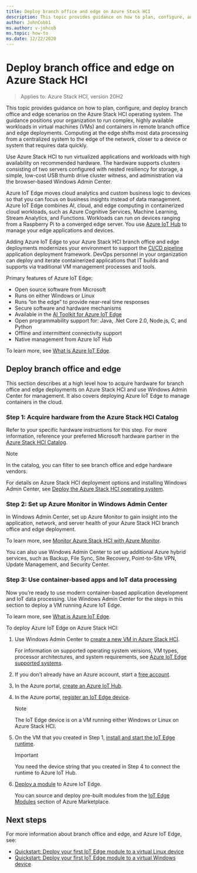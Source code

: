 ```yaml
---
title: Deploy branch office and edge on Azure Stack HCI
description: This topic provides guidance on how to plan, configure, and deploy branch office and edge scenarios on the Azure Stack HCI operating system.
author: JohnCobb1
ms.author: v-johcob
ms.topic: how-to
ms.date: 12/22/2020
---
```


# Deploy branch office and edge on Azure Stack HCI

>Applies to: Azure Stack HCI, version 20H2

This topic provides guidance on how to plan, configure, and deploy branch office and edge scenarios on the Azure Stack HCI operating system. The guidance positions your organization to run complex, highly available workloads in virtual machines (VMs) and containers in remote branch office and edge deployments. Computing at the edge shifts most data processing from a centralized system to the edge of the network, closer to a device or system that requires data quickly.

Use Azure Stack HCI to run virtualized applications and workloads with high availability on recommended hardware. The hardware supports clusters consisting of two servers configured with nested resiliency for storage, a simple, low-cost USB thumb drive cluster witness, and administration via the browser-based Windows Admin Center.

Azure IoT Edge moves cloud analytics and custom business logic to devices so that you can focus on business insights instead of data management. Azure IoT Edge combines AI, cloud, and edge computing in containerized cloud workloads, such as Azure Cognitive Services, Machine Learning, Stream Analytics, and Functions. Workloads can run on devices ranging from a Raspberry Pi to a converged edge server. You use [Azure IoT Hub](https://azure.microsoft.com/services/iot-hub) to manage your edge applications and devices.

Adding Azure IoT Edge to your Azure Stack HCI branch office and edge deployments modernizes your environment to support the [CI/CD pipeline](https://docs.microsoft.com/azure/iot-edge/how-to-continuous-integration-continuous-deployment) application deployment framework. DevOps personnel in your organization can deploy and iterate containerized applications that IT builds and supports via traditional VM management processes and tools.

Primary features of Azure IoT Edge:
- Open source software from Microsoft
- Runs on either Windows or Linux
- Runs “on the edge” to provide near-real time responses
- Secure software and hardware mechanisms
- Available in the [AI Toolkit for Azure IoT Edge](https://github.com/Azure/ai-toolkit-iot-edge)
- Open programmability support for: Java, .Net Core 2.0, Node.js, C, and Python
- Offline and intermittent connectivity support
- Native management from Azure IoT Hub

To learn more, see [What is Azure IoT Edge](https://docs.microsoft.com/azure/iot-edge/about-iot-edge).

## Deploy branch office and edge
This section describes at a high level how to acquire hardware for branch office and edge deployments on Azure Stack HCI and use Windows Admin Center for management. It also covers deploying Azure IoT Edge to manage containers in the cloud.

### Step 1: Acquire hardware from the Azure Stack HCI Catalog
Refer to your specific hardware instructions for this step. For more information, reference your preferred Microsoft hardware partner in the [Azure Stack HCI Catalog](https://hcicatalog.azurewebsites.net).

   >[!NOTE]
   > In the catalog, you can filter to see branch office and edge hardware vendors.

For details on Azure Stack HCI deployment options and installing Windows Admin Center, see [Deploy the Azure Stack HCI operating system](./operating-system.md).

### Step 2: Set up Azure Monitor in Windows Admin Center
In Windows Admin Center, set up Azure Monitor to gain insight into the application, network, and server health of your Azure Stack HCI branch office and edge deployment.

To learn more, see [Monitor Azure Stack HCI with Azure Monitor](../manage/azure-monitor.md).

You can also use Windows Admin Center to set up additional Azure hybrid services, such as Backup, File Sync, Site Recovery, Point-to-Site VPN, Update Management, and Security Center.

### Step 3: Use container-based apps and IoT data processing
Now you’re ready to use modern container-based application development and IoT data processing. Use Windows Admin Center for the steps in this section to deploy a VM running Azure IoT Edge.

To learn more, see [What is Azure IoT Edge](https://docs.microsoft.com/azure/iot-edge/about-iot-edge).

To deploy Azure IoT Edge on Azure Stack HCI:
1. Use Windows Admin Center to [create a new VM in Azure Stack HCI](https://docs.microsoft.com/windows-server/manage/windows-admin-center/use/manage-virtual-machines#create-a-new-virtual-machine).

    For information on supported operating system versions, VM types, processor architectures, and system requirements, see [Azure IoT Edge supported systems](https://docs.microsoft.com/azure/iot-edge/support).

1. If you don’t already have an Azure account, start a [free account](https://azure.microsoft.com/free).
1. In the Azure portal, [create an Azure IoT Hub](https://docs.microsoft.com/azure/iot-edge/quickstart#create-an-iot-hub).
1.	In the Azure portal, [register an IoT Edge device](https://docs.microsoft.com/azure/iot-edge/quickstart#register-an-iot-edge-device).

    >[!NOTE]
    > The IoT Edge device is on a VM running either Windows or Linux on Azure Stack HCI.

1. On the VM that you created in Step 1, [install and start the IoT Edge runtime](https://docs.microsoft.com/azure/iot-edge/quickstart#install-and-start-the-iot-edge-runtime).

   >[!IMPORTANT]
   > You need the device string that you created in Step 4 to connect the runtime to Azure IoT Hub.

1. [Deploy a module](https://docs.microsoft.com/azure/iot-edge/quickstart#deploy-a-module) to Azure IoT Edge.

    You can source and deploy pre-built modules from the [IoT Edge Modules](https://azuremarketplace.microsoft.com/marketplace/apps/category/internet-of-things?page=1&subcategories=iot-edge-modules) section of Azure Marketplace.

## Next steps
For more information about branch office and edge, and Azure IoT Edge, see:
- [Quickstart: Deploy your first IoT Edge module to a virtual Linux device](https://docs.microsoft.com/azure/iot-edge/quickstart-linux?view=iotedge-2018-06&preserve-view=true)
- [Quickstart: Deploy your first IoT Edge module to a virtual Windows device](https://docs.microsoft.com/azure/iot-edge/quickstart?view=iotedge-2018-06&preserve-view=true)
